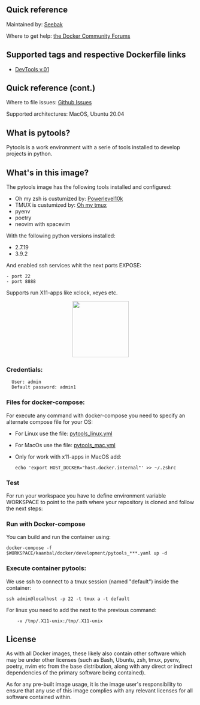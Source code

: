## Quick reference 

Maintained by: [Seebak](https://github.com/Seebak-Tech/DevTools/tree/main/Docker/pytools)

Where to get help: [the Docker Community Forums](https://forums.docker.com/)

## Supported tags and respective Dockerfile links

- [DevTools v.01](https://github.com/Seebak-Tech/DevTools/releases/tag/v0.1)

## Quick reference (cont.)

Where to file issues: [Github Issues](https://github.com/Seebak-Tech/DevTools/issues)

Supported architectures: MacOS, Ubuntu 20.04

## What is pytools?

 Pytools is a work environment with a serie of tools installed to develop projects in python.

## What's in this image?

 The pytools image has the following tools installed and configured:
  - Oh my zsh is custumized by:
  [Powerlevel10k](https://github.com/romkatv/powerlevel10k)
  - TMUX is custumized by: [Oh my tmux ](https://github.com/gpakosz/.tmux)
  - pyenv
  - poetry
  - neovim with spacevim

With the following python versions installed:
  - 2.7.19
  - 3.9.2

And enabled ssh services whit the next ports EXPOSE:

    - port 22
    - port 8888

Supports run X11-apps like xclock, xeyes etc. 
<p align="center">
  <img width="150" height="150" src="https://user-images.githubusercontent.com/33498584/113649227-ab943180-9653-11eb-960b-d0b2708735ea.jpeg">
</p>

### Credentials:

      User: admin
      Default password: admin1

### Files for docker-compose:

For execute any command with docker-compose you need to specify an alternate compose file for your OS:

- For Linux use the file: [pytools_linux.yml](https://github.com/Seebak-Tech/DevTools/blob/0ab46d6e7c3b87c8722b83df557514c40d3e9238/Docker/pytools/pytools_linux.yml)
      
    
- For MacOs use the file: [pytools_mac.yml](https://github.com/Seebak-Tech/DevTools/blob/0ab46d6e7c3b87c8722b83df557514c40d3e9238/Docker/pytools/pytools_mac.yml)

- Only for work with x11-apps in MacOS add: 
 
      echo 'export HOST_DOCKER="host.docker.internal"' >> ~/.zshrc 

### Test

For run your workspace you have to define environment variable WORKSPACE to point to the path where your repository is cloned and follow the next steps:

### Run with Docker-compose

You can build and run the container using:

    docker-compose -f $WORKSPACE/kaanbal/docker/development/pytools_***.yaml up -d

### Execute container pytools:
  
We use ssh to connect to a tmux session (named "default") inside the container: 
   
    ssh admin@localhost -p 22 -t tmux a -t default 

For linux you need to add the next to the previous command:

        -v /tmp/.X11-unix:/tmp/.X11-unix 

## License

As with all Docker images, these likely also contain other software which may be under other licenses (such as Bash, Ubuntu, zsh, tmux, pyenv, poetry, nvim etc from the base distribution, along with any direct or indirect dependencies of the primary software being contained).

As for any pre-built image usage, it is the image user's responsibility to ensure that any use of this image complies with any relevant licenses for all software contained within.
